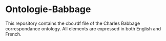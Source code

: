 # Ontologie-Babbage
This repository contains the cbo.rdf file of the Charles Babbage correspondance ontology. All elements are expressed in both English and French.
